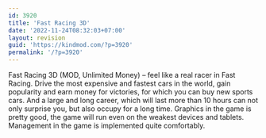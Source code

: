 ```yaml
---
id: 3920
title: 'Fast Racing 3D'
date: '2022-11-24T08:32:03+07:00'
layout: revision
guid: 'https://kindmod.com/?p=3920'
permalink: '/?p=3920'
---
```


Fast Racing 3D (MOD, Unlimited Money) – feel like a real racer in Fast Racing. Drive the most expensive and fastest cars in the world, gain popularity and earn money for victories, for which you can buy new sports cars. And a large and long career, which will last more than 10 hours can not only surprise you, but also occupy for a long time. Graphics in the game is pretty good, the game will run even on the weakest devices and tablets. Management in the game is implemented quite comfortably.